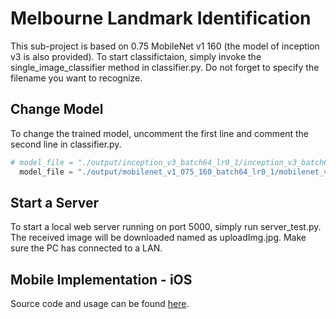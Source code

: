 # Melbourne Landmark Identification 
This sub-project is based on 0.75 MobileNet v1 160 (the model of inception v3 is also provided). 
To start classifictaion, simply invoke the single_image_classifier method in classifier.py.
Do not forget to specify the filename you want to recognize.
## Change Model
To change the trained model, uncomment the first line and comment the second line in classifier.py.
```python
# model_file = "./output/inception_v3_batch64_lr0_1/inception_v3_batch64_lr0.1.pb"
  model_file = "./output/mobilenet_v1_075_160_batch64_lr0_1/mobilenet_v1_batch64_lr0.1.pb"
```
## Start a Server
To start a local web server running on port 5000, simply run server_test.py. The received image will be downloaded named as uploadImg.jpg. Make sure the PC has connected to a LAN.
## Mobile Implementation - iOS
Source code and usage can be found [here](https://github.com/zhiqinzhang/MelLandmarkRecApp).
